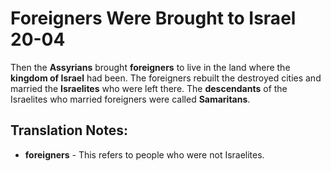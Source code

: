 Foreigners Were Brought to Israel 20-04
=========================================


Then the **Assyrians** brought **foreigners** to live in the land
where the **kingdom of Israel** had been. The foreigners rebuilt the
destroyed cities and married the **Israelites** who were left there. The
**descendants** of the Israelites who married foreigners were called
**Samaritans**.

Translation Notes:
------------------

-   **foreigners** - This refers to people who were not Israelites.

